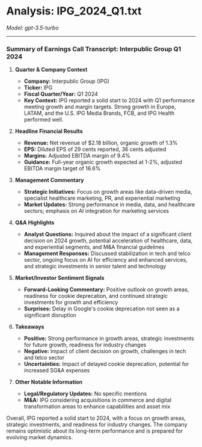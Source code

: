 # Analysis: IPG_2024_Q1.txt

*Model: gpt-3.5-turbo*

---

### Summary of Earnings Call Transcript: Interpublic Group Q1 2024

1. **Quarter & Company Context**
   - **Company:** Interpublic Group (IPG)
   - **Ticker:** IPG
   - **Fiscal Quarter/Year:** Q1 2024
   - **Key Context:** IPG reported a solid start to 2024 with Q1 performance meeting growth and margin targets. Strong growth in Europe, LATAM, and the U.S. IPG Media Brands, FCB, and IPG Health performed well.

2. **Headline Financial Results**
   - **Revenue:** Net revenue of $2.18 billion, organic growth of 1.3%
   - **EPS:** Diluted EPS of 29 cents reported, 36 cents adjusted
   - **Margins:** Adjusted EBITDA margin of 9.4%
   - **Guidance:** Full-year organic growth expected at 1-2%, adjusted EBITDA margin target of 16.6%

3. **Management Commentary**
   - **Strategic Initiatives:** Focus on growth areas like data-driven media, specialist healthcare marketing, PR, and experiential marketing
   - **Market Updates:** Strong performance in media, data, and healthcare sectors; emphasis on AI integration for marketing services

4. **Q&A Highlights**
   - **Analyst Questions:** Inquired about the impact of a significant client decision on 2024 growth, potential acceleration of healthcare, data, and experiential segments, and M&A financial guidelines
   - **Management Responses:** Discussed stabilization in tech and telco sector, ongoing focus on AI for efficiency and enhanced services, and strategic investments in senior talent and technology

5. **Market/Investor Sentiment Signals**
   - **Forward-Looking Commentary:** Positive outlook on growth areas, readiness for cookie deprecation, and continued strategic investments for growth and efficiency
   - **Surprises:** Delay in Google's cookie deprecation not seen as a significant disruption

6. **Takeaways**
   - **Positive:** Strong performance in growth areas, strategic investments for future growth, readiness for industry changes
   - **Negative:** Impact of client decision on growth, challenges in tech and telco sector
   - **Uncertainties:** Impact of delayed cookie deprecation, potential for increased SG&A expenses

7. **Other Notable Information**
   - **Legal/Regulatory Updates:** No specific mentions
   - **M&A:** IPG considering acquisitions in commerce and digital transformation areas to enhance capabilities and asset mix

Overall, IPG reported a solid start to 2024, with a focus on growth areas, strategic investments, and readiness for industry changes. The company remains optimistic about its long-term performance and is prepared for evolving market dynamics.